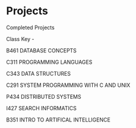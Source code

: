 # Projects
Completed Projects


Class Key - 

B461 DATABASE CONCEPTS

C311 PROGRAMMING LANGUAGES

C343 DATA STRUCTURES

C291 SYSTEM PROGRAMMING WITH C AND UNIX

P434 DISTRIBUTED SYSTEMS

I427 SEARCH INFORMATICS

B351 INTRO TO ARTIFICAL INTELLIGENCE


